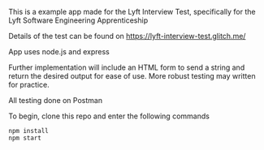 This is a example app made for the Lyft Interview Test, specifically for the Lyft Software Engineering Apprenticeship

Details of the test can be found on
https://lyft-interview-test.glitch.me/

App uses node.js and express

Further implementation will include an HTML form to send a string and return the desired output for ease of use. More robust testing may written for practice.

All testing done on Postman

To begin, clone this repo and enter the following commands

```
npm install
npm start
```
